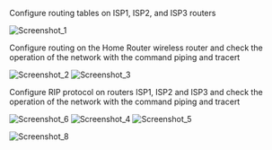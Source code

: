 Configure routing tables on ISP1, ISP2, and ISP3 routers

![Screenshot_1](https://user-images.githubusercontent.com/93934367/153833513-5191766d-b7a7-424c-947c-dca8ba5a16a6.png)

Configure routing on the Home Router wireless router and check the operation of the network with the command piping and tracert

![Screenshot_2](https://user-images.githubusercontent.com/93934367/153834014-d167510b-4015-4063-a0bf-f82c58564eea.png)
![Screenshot_3](https://user-images.githubusercontent.com/93934367/153834016-5fec717a-7c0c-4268-8505-84daa2a7812d.png)

Configure RIP protocol on routers ISP1, ISP2 and ISP3 and check the operation of the network with the command piping and tracert

![Screenshot_6](https://user-images.githubusercontent.com/93934367/153835900-795df90e-e694-4e0c-8b90-a0677fdc98aa.png)
![Screenshot_4](https://user-images.githubusercontent.com/93934367/153835904-6f6d01d1-493e-4d49-ae5b-d4eaf45fa1d5.png)
![Screenshot_5](https://user-images.githubusercontent.com/93934367/153835905-f7286899-b37d-4a9d-8698-df54f0956ae9.png)

![Screenshot_8](https://user-images.githubusercontent.com/93934367/153835945-f32b281e-bf69-464f-bfe0-2eaa0ec6b786.png)
